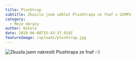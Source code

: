 ```yaml
---
title: Plushtrap
subtitle: Zkusila jsem udělat Plushtrapa ze fnaf v GIMPU
category:
  - Moje obrazy
author: Nikola
date: 2020-06-08T15:43:37.919Z
featureImage: /uploads/plushtrap.jpg
---
```

![Zkusila jsem nakreslit Plushtrapa ze fnaf :-)](/uploads/plushtrap.jpg "GIMP")